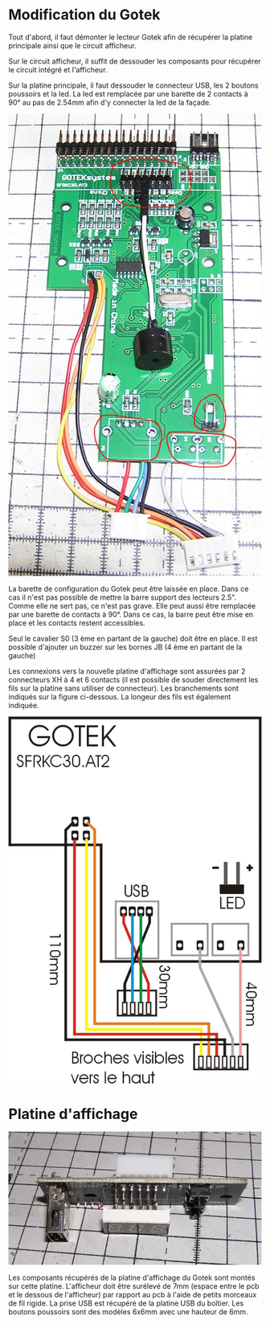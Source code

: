 # Modification du Gotek

Tout d'abord, il faut démonter le lecteur Gotek afin de récupérer la platine principale ainsi que le circuit afficheur.

Sur le circuit afficheur, il suffit de dessouder les composants pour récupérer le circuit intégré et l'afficheur.

Sur la platine principale, il faut dessouder le connecteur USB, les 2 boutons poussoirs et la led.
La led est remplacée par une barette de 2 contacts à 90° au pas de 2.54mm afin d'y connecter la led de la façade.

![Modifications Gotek](./Modifications_GOTEK.jpg?raw=true "Optional Title")


La barette de configuration du Gotek peut être laissée en place.  Dans ce cas il n'est pas possible de mettre la barre support des lecteurs 2.5". Comme elle ne sert pas, ce n'est pas grave.
Elle peut aussi être remplacée par une barette de contacts à 90°. Dans ce cas, la barre peut être mise en place et les contacts restent accessibles.

Seul le cavalier S0 (3 ème en partant de la gauche) doit être en place. Il est possible d'ajouter un buzzer sur les bornes JB (4 ème en partant de la gauche)

Les connexions vers la nouvelle platine d'affichage sont assurées par 2 connecteurs XH à 4 et 6 contacts (il est possible de souder directement les fils sur la platine sans utiliser de connecteur).
Les branchements sont indiqués sur la figure ci-dessous. La longeur des fils est également indiquée.

![Branchement Gotek](./Branchement_Gotek.jpg?raw=true "Optional Title")

# Platine d'affichage

![Platine Affichage](./Platine_Aff.jpg?raw=true "Optional Title")

Les composants récupérés de la platine d'affichage du Gotek sont montés sur cette platine. L'afficheur doit être surélevé de 7mm (espace entre le pcb et le dessous de l'afficheur) par rapport au pcb à l'aide de petits morceaux de fil rigide.
La prise USB est récupéré de la platine USB du boîtier. Les boutons poussoirs sont des modèles 6x6mm avec une hauteur de 6mm.
